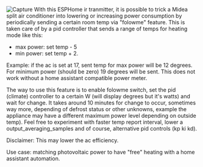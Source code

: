 ![Capture](https://github.com/samuelolteanu/esphome-midea-pid-power-control-via-ir-folowme/assets/85267083/10bc9cdf-92fc-46f6-b4f8-98cdeeccad76)
With this ESPHome ir tranmitter, it is possible to trick a Midea split air conditioner into lowering or increasing power consumption by periodically sending a certain room temp via "folowme" feature. This is taken care of by a pid controller that sends a range of temps for heating mode like this:
- max power: set temp - 5
- min power: set temp + 2.

Example: if the ac is set at 17, sent temp for max power will be 12 degrees. For minimum power (should be zero) 19 degrees will be sent. This does not work without a home assistant compatible power meter.

The way to use this feature is to enable folowme switch, set the pid (climate) controller to a certain W (will display degrees but it's watts) and wait for change. It takes around 10 minutes for change to occur, sometimes way more, depending of defrost status or other unknowns, example the appliance may have a different maximum power level depending on outside temp). Feel free to experiment with faster temp report interval, lower a output_averaging_samples and of course, alternative pid controls (kp ki kd).

Disclaimer: This may lower the ac efficiency.

Use case: matching photovoltaic power to have "free" heating with a home assistant automation.
